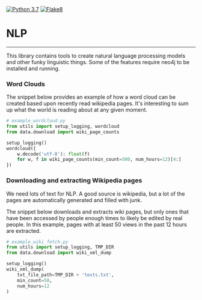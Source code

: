 [![Python 3.7](https://img.shields.io/badge/python-3.7-blue.svg)](https://www.python.org/downloads/release/python-3710/) [![Flake8](https://github.com/simonhkswan/nlp/actions/workflows/flake8-action.yml/badge.svg)](https://github.com/simonhkswan/nlp/actions/workflows/flake8-action.yml)

# NLP
---
This library contains tools to create natural language processing models and 
other funky linguistic things. Some of the features require neo4j to be
installed and running.

### Word Clouds
The snippet below provides an example of how a word cloud can be created based
upon recently read wikipedia pages. It's interesting to sum up what the world
is reading about at any given moment.

```python
# example_wordcloud.py
from utils import setup_logging, wordcloud
from data.download import wiki_page_counts

setup_logging()
wordcloud({
    w.decode('utf-8'): float(f) 
    for w, f in wiki_page_counts(min_count=500, num_hours=12)[4:]
})
```

### Downloading and extracting Wikipedia pages
We need lots of text for NLP. A good source is wikipedia, but a lot of the
pages are automatically generated and filled with junk.

The snippet below downloads and extracts wiki pages, but only ones that have
been accessed by people enough times to likely be edited by real people. In 
this example, pages with at least 50 views in the past 12 hours are extracted.

```python
# example_wiki_fetch.py
from utils import setup_logging, TMP_DIR
from data.download import wiki_xml_dump

setup_logging()
wiki_xml_dump(
    txt_file_path=TMP_DIR + 'texts.txt',
    min_count=50,
    num_hours=12
)
```
